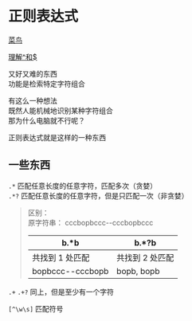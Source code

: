 ---
---

# 正则表达式

[菜鸟](https://www.runoob.com/regexp/regexp-syntax.html)

[理解^和$](https://blog.csdn.net/qq_34685213/article/details/103077829)

又好又难的东西\
功能是检索特定字符组合

有这么一种想法\
既然人能机械地识别某种字符组合\
那为什么电脑就不行呢？

正则表达式就是这样的一种东西

## 一些东西

`.*` 匹配任意长度的任意字符，匹配多次（贪婪）\
`.*?`  匹配任意长度的任意字符，但是只匹配一次（非贪婪）
>区别：\
>原字符串：
>cccbopbccc--cccbopbccc
>
>|b\.\*b | b\.\*?b|
>|---|---|
>|共找到 1 处匹配|共找到 2 处匹配|
>|bopbccc--cccbopb | bopb, bopb|

`.+` `.+?` 同上，但是至少有一个字符

`[^\w\s]` 匹配符号
